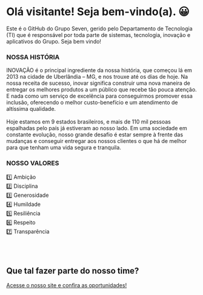 # Olá visitante! Seja bem-vindo(a). 😀 

Este é o GitHub do Grupo Seven, gerido pelo Departamento de Tecnologia (TI) que é responsável por toda parte de sistemas, tecnologia, inovação e aplicativos do Grupo. Seja bem vindo!


### NOSSA HISTÓRIA

INOVAÇÃO é o principal ingrediente da nossa história, que começou lá em 2013 na cidade de Uberlândia – MG, e nos trouxe até os dias de hoje. Na nossa receita de sucesso, inovar significa construir uma nova maneira de entregar os melhores produtos a um público que recebe tão pouca atenção. E nada como um serviço de excelência para conseguirmos promover essa inclusão, oferecendo o melhor custo-benefício e um atendimento de altíssima qualidade.
<br/><br/>
Hoje estamos em 9 estados brasileiros, e mais de 110 mil pessoas espalhadas pelo país já estiveram ao nosso lado. Em uma sociedade em constante evolução, nosso grande desafio é estar sempre à frente das mudanças e conseguir entregar aos nossos clientes o que há de melhor para que tenham uma vida segura e tranquila.

### NOSSO VALORES
1️⃣ Ambição <br/>
2️⃣ Disciplina <br/>
3️⃣ Generosidade <br/>
4️⃣ Humildade <br/>
5️⃣ Resiliência <br/>
6️⃣ Respeito <br/>
7️⃣ Transparência <br/>

<br/><br/>

## Que tal fazer parte do nosso time? <br/>
<a href="https://gruposeven.app/vagas">Acesse o nosso site e confira as oportunidades!</a>
